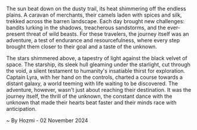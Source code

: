 
The sun beat down on the dusty trail, its heat shimmering off the endless plains. A caravan of merchants, their camels laden with spices and silk, trekked across the barren landscape. Each day brought new challenges: bandits lurking in the shadows, treacherous sandstorms, and the ever-present threat of wild beasts. For these travelers, the journey itself was an adventure, a test of endurance and resourcefulness, where every step brought them closer to their goal and a taste of the unknown.

The stars shimmered above, a tapestry of light against the black velvet of space. The starship, its sleek hull gleaming under the starlight, cut through the void, a silent testament to humanity's insatiable thirst for exploration. Captain Lyra, with her hand on the controls, charted a course towards a distant galaxy, a world teeming with life waiting to be discovered. The adventure, however, wasn't just about reaching their destination. It was the journey itself, the thrill of the unknown, the constant dance with the unknown that made their hearts beat faster and their minds race with anticipation. 

~ By Hozmi - 02 November 2024
